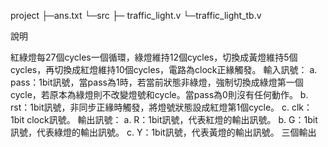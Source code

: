 project
├─ans.txt 
└─src 
  ├─ traffic_light.v
  └─traffic_light_tb.v

說明

紅綠燈每27個cycles一個循環，綠燈維持12個cycles，切換成黃燈維持5個cycles，再切換成紅燈維持10個cycles，電路為clock正緣觸發。
輸入訊號： a. pass：1bit訊號，當pass為1時，若當前狀態非綠燈，強制切換成綠燈第一個cycle，若原本為綠燈則不改變燈號和cycle。當pass為0則沒有任何動作。 b. rst：1bit訊號，非同步正緣時觸發，將燈號狀態設成紅燈第1個cycle。 c. clk：1bit clock訊號。
輸出訊號： a. R：1bit訊號，代表紅燈的輸出訊號。 b. G：1bit訊號，代表綠燈的輸出訊號。 c. Y：1bit訊號，代表黃燈的輸出訊號。 三個輸出
